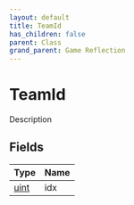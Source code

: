```yaml
---
layout: default
title: TeamId
has_children: false
parent: Class
grand_parent: Game Reflection
---
```

# TeamId
Description 

## Fields

| Type | Name |
|:-------------|:--------------|
| [uint](/docs/game-reflection/components/uint) | idx |

